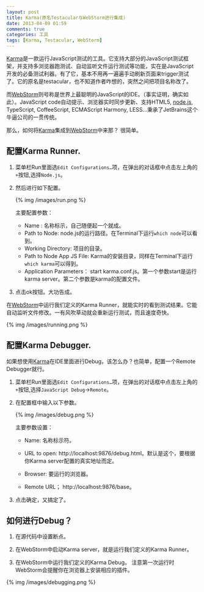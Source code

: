 ```yaml
---
layout: post
title: Karma(原名Testacular与WebStorm进行集成)
date: 2013-04-09 01:59
comments: true
categories: 工具
tags: [Karma, Testacular, WebStorm]
---
```



[Karma]是一款运行JavaScript测试的工具。它支持大部分的JavaScript测试框架，并支持多浏览器跑测试、自动监听文件运行测试等功能，实在是JavaScript开发的必备测试利器。有了它，基本不用再一遍遍手动刷新页面来trigger测试了。它的原名是testacular，也不知道作者咋想的，突然之间把项目名称改了。

而[WebStorm]则号称是世界上最聪明的JavaScript的IDE。（事实证明，确实如此）。JavaScript code自动提示、浏览器实时同步更新、支持HTML5, [node.js], TypeScript, CoffeeScript, ECMAScript Harmony, LESS…秉承了JetBrains这个牛逼公司的一贯传统。

<!-- more -->

那么，如何将[Karma]集成到[WebStorm]中来那？ 很简单。

## 配置Karma Runner.

1. 菜单栏Run里面选`Edit Configurations…`项，在弹出的对话框中点击左上角的`+`按钮,选择`Node.js`。


2. 然后进行如下配置。


	{% img /images/run.png %}



	主要配置参数：

	* Name : 名称标示，自己随便起一个就成。
	* Path to Node: node.js的运行路径。在Terminal下运行`which node`可以看到。
	* Working Directory: 项目的目录。
	* Path to Node App JS File: Karma的安装目录，同样在Terminal下运行`which karma`可以得到。
	* Application Parameters： start karma.conf.js。第一个参数start是运行karma server。第二个参数是karma的配置文件。

3. 点击ok按钮。大功告成。

在[WebStorm]中运行我们定义的Karma Runner，就能实时的看到测试结果。它能自动监听文件修改。一有风吹草动就会重新运行测试，而且速度奇快。


{% img /images/running.png %}


## 配置Karma Debugger.

如果想使用[Karma]在IDE里面进行Debug，该怎么办？也简单，配置一个Remote Debugger就行。

1. 菜单栏Run里面选`Edit Configurations…`项，在弹出的对话框中点击左上角的`+`按钮,选择`JavaScript Debug`->`Remote`。


2. 在配置框中输入以下参数。


	{% img /images/debug.png %}


	主要参数设置：

	* Name: 名称标示符。

	* URL to open:  http://localhost:9876/debug.html。默认是这个，要根据你Karma server配置的真实地址而定。

	* Browser: 要运行的浏览器。

	* Remote URL； http://localhost:9876/base。

3. 点击确定，又搞定了。

## 如何进行Debug？

1. 在源代码中设置断点。

2. 在WebStorm中启动Karma server，就是运行我们定义的Karma Runner。

3. 在WebStorm中运行我们定义的Karma Debug。
注意第一次运行时WebStorm会提醒你在浏览器上安装相应的插件。


{% img /images/debugging.png %}


[Karma]: http://karma-runner.github.io/0.8/index.html
[WebStorm]:http://www.jetbrains.com/webstorm/
[node.js]:http://nodejs.org/
